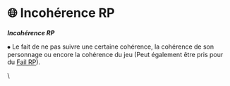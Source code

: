 # 🌐 Incohérence RP

_**Incohérence RP**_&#x20;



⦁ Le fait de ne pas suivre une certaine cohérence, la cohérence de son personnage ou encore la cohérence du jeu (Peut également être pris pour du [Fail RP](fail-rp.md)).

\
